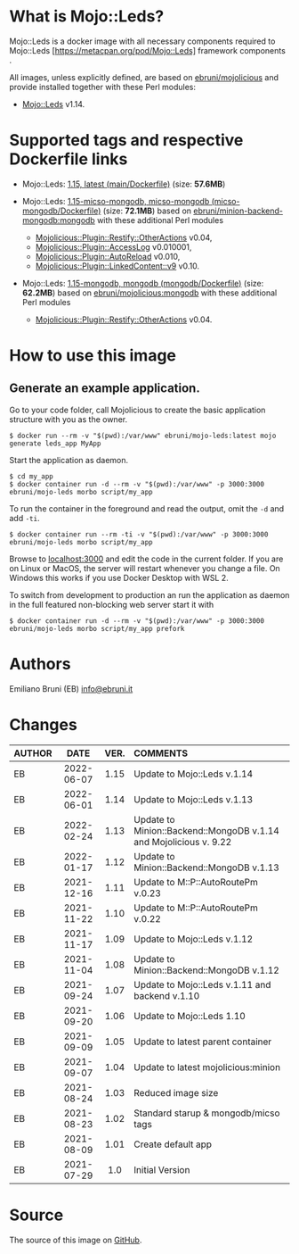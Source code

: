<!-- this file is generated via docker-builder, do not edit it directly -->


# What is Mojo::Leds?

Mojo::Leds is a docker image with all necessary components required to Mojo::Leds [https://metacpan.org/pod/Mojo::Leds] framework components .

All images, unless explicitly defined, are based on [ebruni/mojolicious](https://hub.docker.com/repository/docker/ebruni/mojolicious) and provide installed together with these Perl modules:

* [Mojo::Leds](https://metacpan.org/pod/Mojo::Leds) v1.14.

# Supported tags and respective Dockerfile links

* Mojo::Leds: [1.15, latest (main/Dockerfile)](https://github.com/EmilianoBruni/Mojo-Leds/blob/master/main/Dockerfile) (size: **57.6MB**)

* Mojo::Leds: [1.15-micso-mongodb, micso-mongodb (micso-mongodb/Dockerfile)](https://github.com/EmilianoBruni/Mojo-Leds/blob/master/micso-mongodb/Dockerfile) (size: **72.1MB**) based on [ebruni/minion-backend-mongodb:mongodb](https://hub.docker.com/repository/docker/ebruni/minion-backend-mongodb) with these additional Perl modules

  * [Mojolicious::Plugin::Restify::OtherActions](https://metacpan.org/pod/Mojolicious::Plugin::Restify::OtherActions) v0.04,
  * [Mojolicious::Plugin::AccessLog](https://metacpan.org/pod/Mojolicious::Plugin::AccessLog) v0.010001,
  * [Mojolicious::Plugin::AutoReload](https://metacpan.org/pod/Mojolicious::Plugin::AutoReload) v0.010,
  * [Mojolicious::Plugin::LinkedContent::v9](https://metacpan.org/pod/Mojolicious::Plugin::LinkedContent::v9) v0.10.
* Mojo::Leds: [1.15-mongodb, mongodb (mongodb/Dockerfile)](https://github.com/EmilianoBruni/Mojo-Leds/blob/master/mongodb/Dockerfile) (size: **62.2MB**) based on [ebruni/mojolicious:mongodb](https://hub.docker.com/repository/docker/ebruni/mojolicious) with these additional Perl modules

  * [Mojolicious::Plugin::Restify::OtherActions](https://metacpan.org/pod/Mojolicious::Plugin::Restify::OtherActions) v0.04.

# How to use this image

## Generate an example application.

Go to your code folder, call Mojolicious to create the basic application
structure with you as the owner.

    $ docker run --rm -v "$(pwd):/var/www" ebruni/mojo-leds:latest mojo generate leds_app MyApp

Start the application as daemon.

    $ cd my_app
    $ docker container run -d --rm -v "$(pwd):/var/www" -p 3000:3000 ebruni/mojo-leds morbo script/my_app

To run the container in the foreground and read the output, omit the `-d` and add `-ti`.

    $ docker container run --rm -ti -v "$(pwd):/var/www" -p 3000:3000 ebruni/mojo-leds morbo script/my_app

Browse to [localhost:3000](http://localhost:3000) and edit the code in the
current folder. If you are on Linux or MacOS, the server will restart whenever
you change a file. On Windows this works if you use Docker Desktop with WSL 2.

To switch from development to production an run the application as daemon in
the full featured non-blocking web server start it with

    $ docker container run -d --rm -v "$(pwd):/var/www" -p 3000:3000 ebruni/mojo-leds morbo script/my_app prefork

# Authors

Emiliano Bruni (EB) <info@ebruni.it>

# Changes

| AUTHOR | DATE | VER. | COMMENTS |
|:---|:---:|:---:|:---|
| EB | 2022-06-07 | 1.15 | Update to Mojo::Leds v.1.14 |
| EB | 2022-06-01 | 1.14 | Update to Mojo::Leds v.1.13 |
| EB | 2022-02-24 | 1.13 | Update to Minion::Backend::MongoDB v.1.14 and Mojolicious v. 9.22 |
| EB | 2022-01-17 | 1.12 | Update to Minion::Backend::MongoDB v.1.13 |
| EB | 2021-12-16 | 1.11 | Update to M::P::AutoRoutePm v.0.23 |
| EB | 2021-11-22 | 1.10 | Update to M::P::AutoRoutePm v.0.22 |
| EB | 2021-11-17 | 1.09 | Update to Mojo::Leds v.1.12 |
| EB | 2021-11-04 | 1.08 | Update to Minion::Backend::MongoDB v.1.12 |
| EB | 2021-09-24 | 1.07 | Update to Mojo::Leds v.1.11 and backend v.1.10 |
| EB | 2021-09-20 | 1.06 | Update to Mojo::Leds 1.10 |
| EB | 2021-09-09 | 1.05 | Update to latest parent container |
| EB | 2021-09-07 | 1.04 | Update to latest mojolicious:minion |
| EB | 2021-08-24 | 1.03 | Reduced image size |
| EB | 2021-08-23 | 1.02 | Standard starup & mongodb/micso tags |
| EB | 2021-08-09 | 1.01 | Create default app |
| EB | 2021-07-29 | 1.0 | Initial Version |

# Source

The source of this image on [GitHub](https://github.com/EmilianoBruni/Mojo-Leds).
